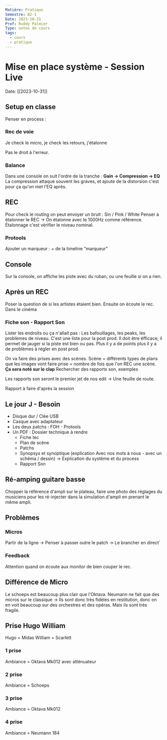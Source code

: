 ```yaml
---
Matière: Pratique
Semestre: B2-1
Date: 2023-10-31
Prof: Ruddy Palmier
Type: notes de cours
tags:
  - cours
  - pratique
---
```

# Mise en place système - Session Live
Date: [[2023-10-31]] 

## Setup en classe
Penser en process : 
### Rec de voie 
Je check le micro, je check les retours, j'étalonne 

Pas le droit à l'erreur. 
### Balance
Dans une console on suit l'ordre de la tranche : 
**Gain → Compression → EQ**
La compression attaque souvent les graves, et ajoute de la distorsion c'est pour ça qu'on met l'EQ après.
## REC 
Pour check le routing on peut envoyer un bruit : Sin / Pink / White 
Penser à étalonner le REC → On étalonne avec le 1000Hz comme référence. 
Étalonnage c'est vérifier le niveau nominal. 
### Protools
Ajouter un marqueur : + de la timeline "marqueur"


## Console 
Sur la console, on affiche les piste avec du ruban, ou une feuille si on a rien. 
## Après un REC 
Poser la question de si les artistes étaient bien. Ensuite on écoute le rec. 
Dans le cinéma 
### Fiche son - Rapport Son 
Lister les endroits ou ça n'allait pas : Les bafouillages, les peaks, les problèmes de niveau. 
C'est une liste pour la post prod. 
Il doit être éfficace, il permet de jauger si la piste est bien ou pas. Plus il y a de points plus il y a de problèmes à régler en post prod. 

On va faire des prises avec des scènes. 
Scène = différents types de plans que les images vont faire 
prise = nombre de fois que l'on REC une scène. 
**Ça sera noté sur le clap**
Rechercher des rapports son, exemples

Les rapports son seront le premier jet de nos edit → Une feuille de route.

Rapport à faire d'après la session
## Le jour J - Besoin 
- Disque dur / Clée USB
- Casque avec adaptateur
- Les deux patchs : FOH - Protools 
- Un PDF : Dossier technique à rendre 
	- Fiche tec 
	- Plan de scène 
	- Patchs 
	- Synopsys et synoptique (explication Avec nos mots à nous - avec un schéma / dessin) → Explication du système et du process 
	- Rapport Son 

## Ré-amping guitare basse 
Chopper la référence d'ampli sur le plateau, faire une photo des réglages du musiciens pour les ré-injecter dans la simulation d'ampli en prenant le même ampli. 

## Problèmes 
### Micros
Partir de la ligne → Penser à passer outre le patch → Le brancher en direct`

### Feedback
Attention quand on écoute aux monitor de bien couper le rec.
## Différence de Micro 
Le schoeps est beaucoup plus clair que l'Oktava. 
Neumann ne fait que des micros sur le classique → Ils sont donc très fidèles en restitution, donc on en voit beaucoup sur des orchestres et des opéras. Mais ils sont très fragile. 

## Prise Hugo William 
Hugo = Midas
William = Scarlett
### 1 prise 
Ambiance = Oktava Mk012 avec atténuateur 
### 2 prise 
Ambiance = Schoeps 
### 3 prise 
Ambiance = Oktava Mk012 
### 4 prise 
Ambiance = Neumann 184
